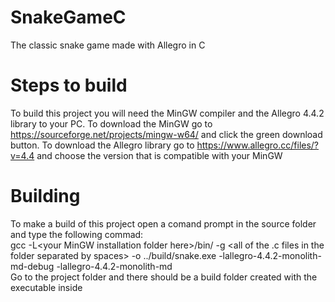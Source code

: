 # SnakeGameC
The classic snake game made with Allegro in C

# Steps to build
To build this project you will need the MinGW compiler and the Allegro 4.4.2 library to your PC. To download the MinGW go to https://sourceforge.net/projects/mingw-w64/ and click the green download button. To download the Allegro library go to https://www.allegro.cc/files/?v=4.4 and choose the version that is compatible with your MinGW

# Building
To make a build of this project open a comand prompt in the source folder and type the following commad:<br>
  gcc -L\<your MinGW installation folder here\>/bin/ -g \<all of the .c files in the folder separated by spaces\> -o ../build/snake.exe -lallegro-4.4.2-monolith-md-debug -lallegro-4.4.2-monolith-md<br>Go to the project folder and there should be a build folder created with the executable inside
